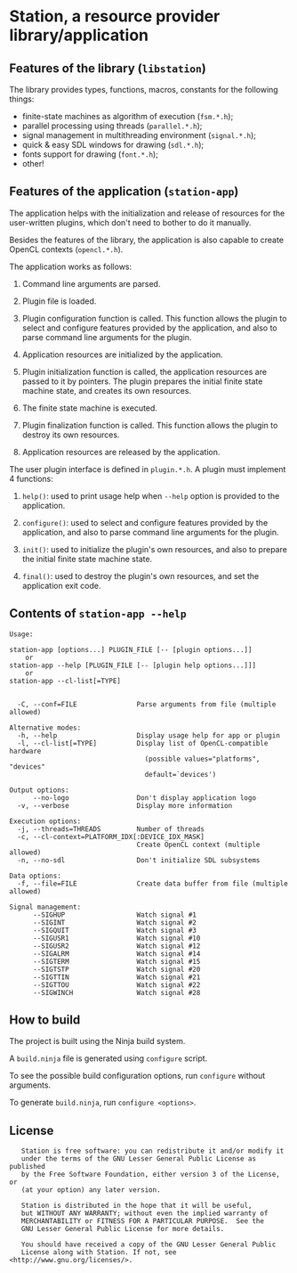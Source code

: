 # Station, a resource provider library/application

## Features of the library (`libstation`)

The library provides types, functions, macros, constants for the following things:

* finite-state machines as algorithm of execution (`fsm.*.h`);
* parallel processing using threads (`parallel.*.h`);
* signal management in multithreading environment (`signal.*.h`);
* quick & easy SDL windows for drawing (`sdl.*.h`);
* fonts support for drawing (`font.*.h`);
* other!

## Features of the application (`station-app`)

The application helps with the initialization and release of resources
for the user-written plugins, which don't need to bother to do it manually.

Besides the features of the library, the application is also capable
to create OpenCL contexts (`opencl.*.h`).

The application works as follows:

1. Command line arguments are parsed.

2. Plugin file is loaded.

3. Plugin configuration function is called.
This function allows the plugin to select and configure features provided by
the application, and also to parse command line arguments for the plugin.

4. Application resources are initialized by the application.

5. Plugin initialization function is called,
the application resources are passed to it by pointers.
The plugin prepares the initial finite state machine state, and creates its own resources.

6. The finite state machine is executed.

7. Plugin finalization function is called.
This function allows the plugin to destroy its own resources.

8. Application resources are released by the application.

The user plugin interface is defined in `plugin.*.h`.
A plugin must implement 4 functions:

1. `help()`: used to print usage help when `--help` option is provided to the application.

2. `configure()`: used to select and configure features provided by the application,
and also to parse command line arguments for the plugin.

3. `init()`: used to initialize the plugin's own resources, and also to prepare
the initial finite state machine state.

4. `final()`: used to destroy the plugin's own resources, and set the application exit code.

## Contents of `station-app --help`

```
Usage:

station-app [options...] PLUGIN_FILE [-- [plugin options...]]
    or
station-app --help [PLUGIN_FILE [-- [plugin help options...]]]
    or
station-app --cl-list[=TYPE]


  -C, --conf=FILE               Parse arguments from file (multiple allowed)

Alternative modes:
  -h, --help                    Display usage help for app or plugin
  -l, --cl-list[=TYPE]          Display list of OpenCL-compatible hardware
                                  (possible values="platforms", "devices"
                                  default=`devices')

Output options:
      --no-logo                 Don't display application logo
  -v, --verbose                 Display more information

Execution options:
  -j, --threads=THREADS         Number of threads
  -c, --cl-context=PLATFORM_IDX[:DEVICE_IDX_MASK]
                                Create OpenCL context (multiple allowed)
  -n, --no-sdl                  Don't initialize SDL subsystems

Data options:
  -f, --file=FILE               Create data buffer from file (multiple allowed)

Signal management:
      --SIGHUP                  Watch signal #1
      --SIGINT                  Watch signal #2
      --SIGQUIT                 Watch signal #3
      --SIGUSR1                 Watch signal #10
      --SIGUSR2                 Watch signal #12
      --SIGALRM                 Watch signal #14
      --SIGTERM                 Watch signal #15
      --SIGTSTP                 Watch signal #20
      --SIGTTIN                 Watch signal #21
      --SIGTTOU                 Watch signal #22
      --SIGWINCH                Watch signal #28
```

## How to build

The project is built using the Ninja build system.

A `build.ninja` file is generated using `configure` script.

To see the possible build configuration options, run `configure` without arguments.

To generate `build.ninja`, run `configure <options>`.

## License

```
   Station is free software: you can redistribute it and/or modify it
   under the terms of the GNU Lesser General Public License as published
   by the Free Software Foundation, either version 3 of the License, or
   (at your option) any later version.

   Station is distributed in the hope that it will be useful,
   but WITHOUT ANY WARRANTY; without even the implied warranty of
   MERCHANTABILITY or FITNESS FOR A PARTICULAR PURPOSE.  See the
   GNU Lesser General Public License for more details.

   You should have received a copy of the GNU Lesser General Public
   License along with Station. If not, see <http://www.gnu.org/licenses/>.
```

